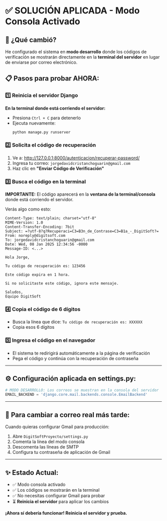 # ✅ SOLUCIÓN APLICADA - Modo Consola Activado

## 🎉 ¿Qué cambió?

He configurado el sistema en **modo desarrollo** donde los códigos de verificación se mostrarán directamente en la **terminal del servidor** en lugar de enviarse por correo electrónico.

## 📋 Pasos para probar AHORA:

### 1️⃣ **Reinicia el servidor Django**

**En la terminal donde está corriendo el servidor:**
- Presiona `Ctrl + C` para detenerlo
- Ejecuta nuevamente:
  ```bash
  python manage.py runserver
  ```

### 2️⃣ **Solicita el código de recuperación**

1. Ve a: http://127.0.0.1:8000/autenticacion/recuperar-password/
2. Ingresa tu correo: `jorgedavidcristanchoguarin@gmail.com`
3. Haz clic en **"Enviar Código de Verificación"**

### 3️⃣ **Busca el código en la terminal**

**IMPORTANTE:** El código aparecerá en la **ventana de la terminal/consola** donde está corriendo el servidor.

Verás algo como esto:

```
Content-Type: text/plain; charset="utf-8"
MIME-Version: 1.0
Content-Transfer-Encoding: 7bit
Subject: =?utf-8?q?Recuperaci=C3=B3n_de_Contrase=C3=B1a_-_DigitSoft?=
From: noreply@digitsoft.com
To: jorgedavidcristanchoguarin@gmail.com
Date: Wed, 08 Jan 2025 12:34:56 -0000
Message-ID: <...>

Hola Jorge,

Tu código de recuperación es: 123456

Este código expira en 1 hora.

Si no solicitaste este código, ignora este mensaje.

Saludos,
Equipo DigitSoft
```

### 4️⃣ **Copia el código de 6 dígitos**

- Busca la línea que dice: `Tu código de recuperación es: XXXXXX`
- Copia esos 6 dígitos

### 5️⃣ **Ingresa el código en el navegador**

- El sistema te redirigirá automáticamente a la página de verificación
- Pega el código y continúa con la recuperación de contraseña

---

## ⚙️ Configuración aplicada en settings.py:

```python
# MODO DESARROLLO: Los correos se muestran en la consola del servidor
EMAIL_BACKEND = 'django.core.mail.backends.console.EmailBackend'
```

---

## 🔄 Para cambiar a correo real más tarde:

Cuando quieras configurar Gmail para producción:

1. Abre `DigitSoftProyecto/settings.py`
2. Comenta la línea del modo consola
3. Descomenta las líneas de SMTP
4. Configura tu contraseña de aplicación de Gmail

---

## ✨ Estado Actual:

- ✅ Modo consola activado
- ✅ Los códigos se mostrarán en la terminal
- ✅ No necesitas configurar Gmail para probar
- ⏳ **Reinicia el servidor** para aplicar los cambios

**¡Ahora sí debería funcionar! Reinicia el servidor y prueba.**


